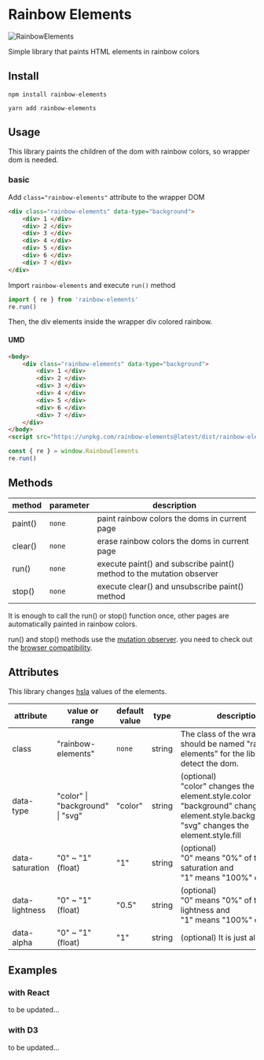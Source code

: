 # Rainbow Elements

  

![RainbowElements](https://user-images.githubusercontent.com/32071079/112424312-8829d680-8d77-11eb-8ebf-5b792c9a5d37.png)

  

Simple library that paints HTML elements in rainbow colors



## Install

```shell
npm install rainbow-elements
```

```shell
yarn add rainbow-elements
```

  

## Usage

This library paints the children of the dom with rainbow colors, so wrapper dom is needed.  

### basic

Add `class="rainbow-elements"` attribute to the wrapper DOM

```html
<div class="rainbow-elements" data-type="background">
    <div> 1 </div>
    <div> 2 </div>
    <div> 3 </div>
    <div> 4 </div>
    <div> 5 </div>
    <div> 6 </div>
    <div> 7 </div>
</div>
```

Import `rainbow-elements` and execute `run()` method

```js
import { re } from 'rainbow-elements'
re.run()
```

Then, the div elements inside the wrapper div colored rainbow.  

  

#### UMD

```html
<body>
    <div class="rainbow-elements" data-type="background">
        <div> 1 </div>
        <div> 2 </div>
        <div> 3 </div>
        <div> 4 </div>
        <div> 5 </div>
        <div> 6 </div>
        <div> 7 </div>
	</div>
</body>
<script src="https://unpkg.com/rainbow-elements@latest/dist/rainbow-elements.js"></script>
```

```js
const { re } = window.RainbowElements
re.run()
```

  

  

## Methods

| method  | parameter | description                                                  |
| ------- | --------- | ------------------------------------------------------------ |
| paint() | `none`    | paint rainbow colors the doms in current page                |
| clear() | `none`    | erase rainbow colors the doms in current page                |
| run()   | `none`    | execute paint() and subscribe paint() method to the mutation observer |
| stop()  | `none`    | execute clear() and unsubscribe paint() method               |

It is enough to call the run() or stop() function once, other pages are automatically painted in rainbow colors.  

run() and stop() methods use the [mutation observer](https://developer.mozilla.org/en-US/docs/Web/API/MutationObserver). you need to check out the [browser compatibility](https://developer.mozilla.org/en-US/docs/Web/API/MutationObserver#browser_compatibility).

  

## Attributes

This library changes [hsla](https://developer.mozilla.org/en-US/docs/Web/CSS/color_value#fully_saturated_colors) values of the elements.

| attribute       | value or range                    | default value | type   | description                                                  |
| --------------- | --------------------------------- | ------------- | ------ | ------------------------------------------------------------ |
| class           | "rainbow-elements"                | `none`        | string | The class of the wrapper dom should be named "rainbow-elements" for the library to detect the dom. |
| data-type       | "color"  \| "background" \| "svg" | "color"       | string | (optional)<br />"color" changes the element.style.color<br />"background" changes the element.style.backgroundColor<br />"svg" changes the element.style.fill |
| data-saturation | "0" ~ "1" (float)                 | "1"           | string | (optional)<br />"0" means "0%" of the saturation and <br />"1" means "100%" of that. |
| data-lightness  | "0" ~ "1" (float)                 | "0.5"         | string | (optional)<br />"0" means "0%" of the lightness and <br />"1" means "100%" of that. |
| data-alpha      | "0" ~ "1" (float)                 | "1"           | string | (optional) It is just alpha value                            |



## Examples

### with React

to be updated...

  

### with D3

to be updated...
